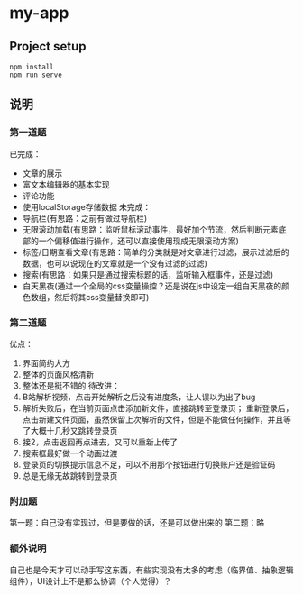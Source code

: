 # my-app

## Project setup
```
npm install
npm run serve
```

## 说明
### 第一道题
已完成：
* 文章的展示
* 富文本编辑器的基本实现
* 评论功能
* 使用localStorage存储数据
未完成：
* 导航栏(有思路：之前有做过导航栏)
* 无限滚动加载(有思路：监听鼠标滚动事件，最好加个节流，然后判断元素底部的一个偏移值进行操作，还可以直接使用现成无限滚动方案)
* 标签/日期查看文章(有思路：简单的分类就是对文章进行过滤，展示过滤后的数据，也可以说现在的文章就是一个没有过滤的过滤)
* 搜索(有思路：如果只是通过搜索标题的话，监听输入框事件，还是过滤)
* 白天黑夜(通过一个全局的css变量操控？还是说在js中设定一组白天黑夜的颜色数组，然后将其css变量替换即可)
### 第二道题
优点：
1. 界面简约大方
2. 整体的页面风格清新
3. 整体还是挺不错的
待改进：
1. B站解析视频，点击开始解析之后没有进度条，让人误以为出了bug
2. 解析失败后，在当前页面点击添加新文件，直接跳转至登录页；
    重新登录后，点击新建文件页面，虽然保留上次解析的文件，但是不能做任何操作，并且等了大概十几秒又跳转登录页
3. 接2，点击返回再点进去，又可以重新上传了
4. 搜索框最好做一个动画过渡
5. 登录页的切换提示信息不足，可以不用那个按钮进行切换账户还是验证码
6. 总是无缘无故跳转到登录页
### 附加题
第一题：自己没有实现过，但是要做的话，还是可以做出来的
第二题：略
### 额外说明
自己也是今天才可以动手写这东西，有些实现没有太多的考虑（临界值、抽象逻辑组件），UI设计上不是那么协调（个人觉得）？

